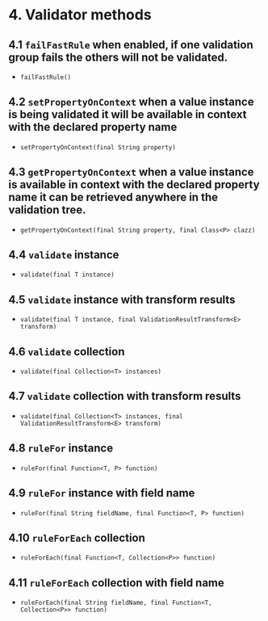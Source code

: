# 4. Validator methods

## 4.1 `failFastRule` when enabled, if one validation group fails the others will not be validated.

* `failFastRule()`

## 4.2 `setPropertyOnContext` when a value instance is being validated it will be available in context with the declared property name

* `setPropertyOnContext(final String property)`

## 4.3 `getPropertyOnContext` when a value instance is available in context with the declared property name it can be retrieved anywhere in the validation tree.

* `getPropertyOnContext(final String property, final Class<P> clazz)`

## 4.4 `validate` instance

* `validate(final T instance)`

## 4.5 `validate` instance with transform results

* `validate(final T instance, final ValidationResultTransform<E> transform)`

## 4.6 `validate` collection

* `validate(final Collection<T> instances)`

## 4.7 `validate` collection with transform results

* `validate(final Collection<T> instances, final ValidationResultTransform<E> transform)`

## 4.8 `ruleFor` instance

* `ruleFor(final Function<T, P> function)`

## 4.9 `ruleFor` instance with field name

* `ruleFor(final String fieldName, final Function<T, P> function)`

## 4.10 `ruleForEach` collection

* `ruleForEach(final Function<T, Collection<P>> function)`

## 4.11 `ruleForEach` collection with field name

* `ruleForEach(final String fieldName, final Function<T, Collection<P>> function)`
